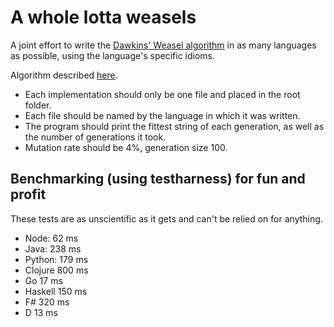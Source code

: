 A whole lotta weasels
======

A joint effort to write the [Dawkins' Weasel algorithm][wikipedia] in as many languages as possible, using the language's specific idioms.

Algorithm described [here][algorithm].

+ Each implementation should only be one file and placed in the root folder.
+ Each file should be named by the language in which it was written.
+ The program should print the fittest string of each generation, as well as the number of generations it took.
+ Mutation rate should be 4%, generation size 100.


Benchmarking (using testharness) for fun and profit
------

These tests are as unscientific as it gets and can't be relied on for anything.

+ Node: 62 ms
+ Java: 238 ms
+ Python: 179 ms
+ Clojure 800 ms
+ Go 17 ms
+ Haskell 150 ms
+ F# 320 ms
+ D 13 ms

[wikipedia]: http://en.wikipedia.org/wiki/Weasel_program
[algorithm]: http://rationalwiki.org/wiki/Dawkins_weasel
